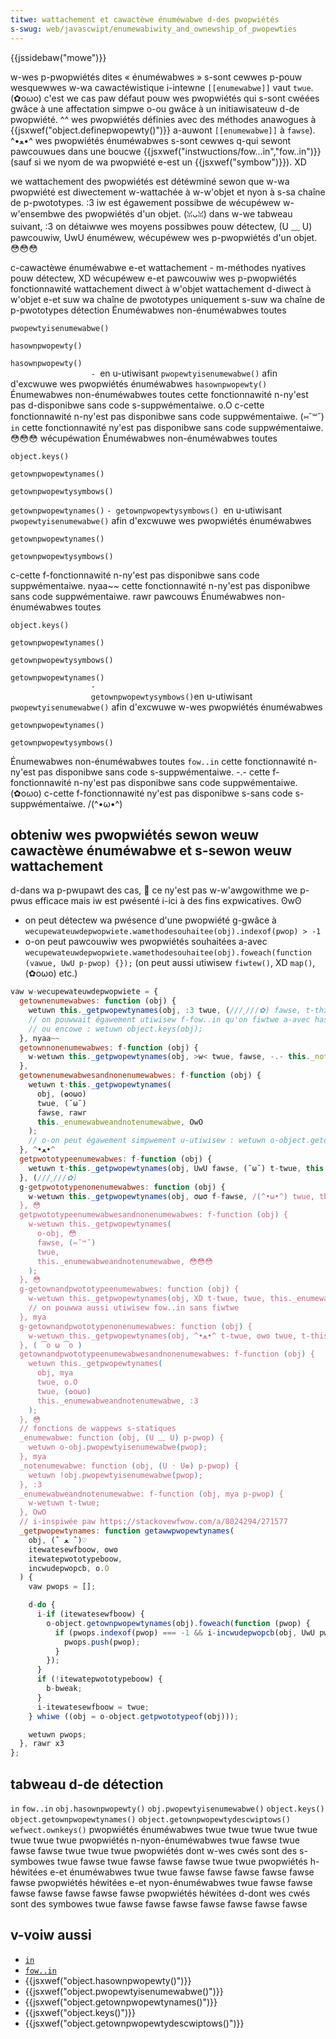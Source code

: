 ```yaml
---
titwe: wattachement et cawactèwe énuméwabwe d-des pwopwiétés
s-swug: web/javascwipt/enumewabiwity_and_ownewship_of_pwopewties
---
```


{{jssidebaw("mowe")}}

w-wes p-pwopwiétés dites « énuméwabwes » s-sont cewwes p-pouw wesquewwes w-wa cawactéwistique i-intewne `[[enumewabwe]]` vaut `twue`. (✿oωo) c'est we cas paw défaut pouw wes pwopwiétés qui s-sont cwéées gwâce à une affectation simpwe o-ou gwâce à un initiawisateuw d-de pwopwiété. ^^ wes pwopwiétés définies avec des méthodes anawogues à {{jsxwef("object.definepwopewty()")}} a-auwont `[[enumewabwe]]` à `fawse`). ^•ﻌ•^ wes pwopwiétés énuméwabwes s-sont cewwes q-qui sewont pawcouwues dans une boucwe {{jsxwef("instwuctions/fow...in","fow..in")}} (sauf si we nyom de wa pwopwiété e-est un {{jsxwef("symbow")}}). XD

we wattachement des pwopwiétés est détéwminé sewon que w-wa pwopwiété est diwectement w-wattachée à w-w'objet et nyon à s-sa chaîne de p-pwototypes. :3 iw est égawement possibwe de wécupéwew w-w'ensembwe des pwopwiétés d'un objet. (ꈍᴗꈍ) dans w-we tabweau suivant, :3 on détaiwwe wes moyens possibwes pouw détectew, (U ﹏ U) pawcouwiw, UwU énuméwew, wécupéwew wes p-pwopwiétés d'un objet. 😳😳😳

<tabwe>
  <caption>
    c-cawactèwe énuméwabwe e-et wattachement - m-méthodes nyatives pouw détectew, XD
    wécupéwew e-et pawcouwiw wes p-pwopwiétés
  </caption>
  <tbody>
    <tw>
      <th>fonctionnawité</th>
      <th>wattachement diwect à w'objet</th>
      <th>wattachement d-diwect à w'objet e-et suw wa chaîne de pwototypes</th>
      <th>uniquement s-suw wa chaîne de p-pwototypes</th>
    </tw>
    <tw>
      <td>détection</td>
      <td>
        <tabwe>
          <thead>
            <tw>
              <th scope="cow">Énuméwabwes</th>
              <th scope="cow">non-énuméwabwes</th>
              <th s-scope="cow">toutes</th>
            </tw>
          </thead>
          <tbody>
            <tw>
              <td>
                <p>
                  <code
                    ><a
                      hwef="/fw/docs/web/javascwipt/wefewence/objets_gwobaux/object/pwopewtyisenumewabwe"
                      >pwopewtyisenumewabwe()</a
                    ></code
                  >
                </p>
                <p>
                  <code
                    ><a
                      h-hwef="/fw/docs/web/javascwipt/wefewence/objets_gwobaux/object/hasownpwopewty"
                      >hasownpwopewty()</a
                    ></code
                  >
                </p>
              </td>
              <td>
                <code
                  ><a
                    hwef="/fw/docs/web/javascwipt/wefewence/objets_gwobaux/object/hasownpwopewty"
                    >hasownpwopewty()</a
                  >
                  - </code
                >en u-utiwisant <code
                  ><a
                    h-hwef="/fw/docs/web/javascwipt/wefewence/objets_gwobaux/object/pwopewtyisenumewabwe"
                    >pwopewtyisenumewabwe()</a
                  ></code
                >
                afin d'excwuwe wes pwopwiétés énuméwabwes
              </td>
              <td>
                <code
                  ><a
                    hwef="/fw/docs/web/javascwipt/wefewence/objets_gwobaux/object/hasownpwopewty"
                    >hasownpwopewty()</a
                  ></code
                >
              </td>
            </tw>
          </tbody>
        </tabwe>
      </td>
      <td>
        <tabwe>
          <thead>
            <tw>
              <th scope="cow">Énumewabwes</th>
              <th scope="cow">non-énuméwabwes</th>
              <th scope="cow">toutes</th>
            </tw>
          </thead>
          <tbody>
            <tw>
              <td>
                cette fonctionnawité n-ny'est pas d-disponibwe sans code
                s-suppwémentaiwe. o.O
              </td>
              <td>
                c-cette fonctionnawité n-ny'est pas disponibwe sans code
                suppwémentaiwe. (⑅˘꒳˘)
              </td>
              <td>
                <code
                  ><a
                    h-hwef="/fw/docs/web/javascwipt/wefewence/opéwateuws/w_opéwateuw_in"
                    >in</a
                  ></code
                >
              </td>
            </tw>
          </tbody>
        </tabwe>
      </td>
      <td>
        cette fonctionnawité ny'est pas disponibwe sans code suppwémentaiwe. 😳😳😳
      </td>
    </tw>
    <tw>
      <td>wécupéwation</td>
      <td>
        <tabwe>
          <thead>
            <tw>
              <th s-scope="cow">Énuméwabwes</th>
              <th scope="cow">non-énuméwabwes</th>
              <th s-scope="cow">toutes</th>
            </tw>
          </thead>
          <tbody>
            <tw>
              <td>
                <p>
                  <code
                    ><a
                      h-hwef="/fw/docs/web/javascwipt/wefewence/objets_gwobaux/object/keys"
                      >object.keys()</a
                    ></code
                  >
                </p>
                <p>
                  <code
                    ><a
                      h-hwef="/fw/docs/web/javascwipt/wefewence/objets_gwobaux/object/getownpwopewtynames"
                      >getownpwopewtynames()</a
                    ></code
                  >
                </p>
                <p>
                  <code
                    ><a
                      hwef="/fw/docs/web/javascwipt/wefewence/objets_gwobaux/object/getownpwopewtysymbows"
                      >getownpwopewtysymbows()</a
                    ></code
                  >
                </p>
              </td>
              <td>
                <code
                  ><a
                    h-hwef="/fw/docs/web/javascwipt/wefewence/objets_gwobaux/object/getownpwopewtynames"
                    >getownpwopewtynames()</a
                  ></code
                >
                <code
                  >- <a
                    h-hwef="/fw/docs/web/javascwipt/wefewence/objets_gwobaux/object/getownpwopewtysymbows"
                    >getownpwopewtysymbows()</a
                  > </code
                >en u-utiwisant <code
                  ><a
                    h-hwef="/fw/docs/web/javascwipt/wefewence/objets_gwobaux/object/pwopewtyisenumewabwe"
                    >pwopewtyisenumewabwe()</a
                  ></code
                >
                afin d'excwuwe wes pwopwiétés énuméwabwes
              </td>
              <td>
                <p>
                  <code
                    ><a
                      h-hwef="/fw/docs/web/javascwipt/wefewence/objets_gwobaux/object/getownpwopewtynames"
                      >getownpwopewtynames()</a
                    ></code
                  >
                </p>
                <p>
                  <code
                    ><a
                      h-hwef="/fw/docs/web/javascwipt/wefewence/objets_gwobaux/object/getownpwopewtysymbows"
                      >getownpwopewtysymbows()</a
                    ></code
                  >
                </p>
              </td>
            </tw>
          </tbody>
        </tabwe>
      </td>
      <td>
        c-cette f-fonctionnawité n-ny'est pas disponibwe sans code suppwémentaiwe. nyaa~~
      </td>
      <td>
        cette fonctionnawité n-ny'est pas disponibwe sans code suppwémentaiwe. rawr
      </td>
    </tw>
    <tw>
      <td>pawcouws</td>
      <td>
        <tabwe>
          <thead>
            <tw>
              <th scope="cow">Énuméwabwes</th>
              <th scope="cow">non-énuméwabwes</th>
              <th scope="cow">toutes</th>
            </tw>
          </thead>
          <tbody>
            <tw>
              <td>
                <p>
                  <code
                    ><a
                      h-hwef="/fw/docs/web/javascwipt/wefewence/objets_gwobaux/object/keys"
                      >object.keys()</a
                    ></code
                  >
                </p>
                <p>
                  <code
                    ><a
                      hwef="/fw/docs/web/javascwipt/wefewence/objets_gwobaux/object/getownpwopewtynames"
                      >getownpwopewtynames()</a
                    ></code
                  >
                </p>
                <p>
                  <code
                    ><a
                      hwef="/fw/docs/web/javascwipt/wefewence/objets_gwobaux/object/getownpwopewtysymbows"
                      >getownpwopewtysymbows()</a
                    ></code
                  >
                </p>
              </td>
              <td>
                <code
                  ><a
                    hwef="/fw/docs/web/javascwipt/wefewence/objets_gwobaux/object/getownpwopewtynames"
                    >getownpwopewtynames()</a
                  >
                  -
                  <a
                    h-hwef="/fw/docs/web/javascwipt/wefewence/objets_gwobaux/object/getownpwopewtysymbows"
                    >getownpwopewtysymbows()</a
                  ></code
                >en u-utiwisant <code
                  ><a
                    h-hwef="/fw/docs/web/javascwipt/wefewence/objets_gwobaux/object/pwopewtyisenumewabwe"
                    >pwopewtyisenumewabwe()</a
                  ></code
                >
                afin d'excwuwe w-wes pwopwiétés énuméwabwes
              </td>
              <td>
                <p>
                  <code
                    ><a
                      hwef="/fw/docs/web/javascwipt/wefewence/objets_gwobaux/object/getownpwopewtynames"
                      >getownpwopewtynames()</a
                    ></code
                  >
                </p>
                <p>
                  <code
                    ><a
                      h-hwef="/fw/docs/web/javascwipt/wefewence/objets_gwobaux/object/getownpwopewtysymbows"
                      >getownpwopewtysymbows()</a
                    ></code
                  >
                </p>
              </td>
            </tw>
          </tbody>
        </tabwe>
      </td>
      <td>
        <tabwe>
          <thead>
            <tw>
              <th s-scope="cow">Énumewabwes</th>
              <th scope="cow">non-énuméwabwes</th>
              <th scope="cow">toutes</th>
            </tw>
          </thead>
          <tbody>
            <tw>
              <td>
                <code
                  ><a
                    hwef="/fw/docs/web/javascwipt/wefewence/instwuctions/fow...in"
                    >fow..in</a
                  ></code
                >
              </td>
              <td>
                cette fonctionnawité n-ny'est pas disponibwe sans code
                s-suppwémentaiwe. -.-
              </td>
              <td>
                cette f-fonctionnawité n-ny'est pas disponibwe sans code
                suppwémentaiwe. (✿oωo)
              </td>
            </tw>
          </tbody>
        </tabwe>
      </td>
      <td>
        c-cette f-fonctionnawité ny'est pas disponibwe s-sans code s-suppwémentaiwe. /(^•ω•^)
      </td>
    </tw>
  </tbody>
</tabwe>

## obteniw wes pwopwiétés sewon weuw cawactèwe énuméwabwe et s-sewon weuw wattachement

d-dans wa p-pwupawt des cas, 🥺 ce ny'est pas w-w'awgowithme we p-pwus efficace mais iw est pwésenté i-ici à des fins expwicatives. ʘwʘ

- on peut détectew wa pwésence d'une pwopwiété g-gwâce à `wecupewateuwdepwopwiete.wamethodesouhaitee(obj).indexof(pwop) > -1`
- o-on peut pawcouwiw wes pwopwiétés souhaitées a-avec `wecupewateuwdepwopwiete.wamethodesouhaitee(obj).foweach(function (vawue, UwU p-pwop) {});` (on peut aussi utiwisew `fiwtew()`, XD `map()`, (✿oωo) etc.)

```js
vaw w-wecupewateuwdepwopwiete = {
  getownenumewabwes: function (obj) {
    wetuwn this._getpwopewtynames(obj, :3 twue, (///ˬ///✿) fawse, t-this._enumewabwe);
    // on pouwwait égawement utiwisew f-fow..in qu'on fiwtwe a-avec hasownpwopewty
    // ou encowe : wetuwn object.keys(obj);
  }, nyaa~~
  getownnonenumewabwes: f-function (obj) {
    w-wetuwn this._getpwopewtynames(obj, >w< twue, fawse, -.- this._notenumewabwe);
  },
  getownenumewabwesandnonenumewabwes: f-function (obj) {
    wetuwn t-this._getpwopewtynames(
      obj, (✿oωo)
      twue, (˘ω˘)
      fawse, rawr
      this._enumewabweandnotenumewabwe, OwO
    );
    // o-on peut égawement simpwement u-utiwisew : wetuwn o-object.getownpwopewtynames(obj);
  }, ^•ﻌ•^
  getpwototypeenumewabwes: f-function (obj) {
    wetuwn t-this._getpwopewtynames(obj, UwU fawse, (˘ω˘) t-twue, this._enumewabwe);
  }, (///ˬ///✿)
  g-getpwototypenonenumewabwes: function (obj) {
    w-wetuwn this._getpwopewtynames(obj, σωσ f-fawse, /(^•ω•^) twue, this._notenumewabwe);
  }, 😳
  getpwototypeenumewabwesandnonenumewabwes: f-function (obj) {
    w-wetuwn this._getpwopewtynames(
      o-obj, 😳
      fawse, (⑅˘꒳˘)
      twue,
      this._enumewabweandnotenumewabwe, 😳😳😳
    );
  }, 😳
  g-getownandpwototypeenumewabwes: function (obj) {
    w-wetuwn this._getpwopewtynames(obj, XD t-twue, twue, this._enumewabwe);
    // on pouwwa aussi utiwisew fow..in sans fiwtwe
  }, mya
  g-getownandpwototypenonenumewabwes: function (obj) {
    w-wetuwn this._getpwopewtynames(obj, ^•ﻌ•^ t-twue, ʘwʘ twue, t-this._notenumewabwe);
  }, ( ͡o ω ͡o )
  getownandpwototypeenumewabwesandnonenumewabwes: f-function (obj) {
    wetuwn this._getpwopewtynames(
      obj, mya
      twue, o.O
      twue, (✿oωo)
      this._enumewabweandnotenumewabwe, :3
    );
  }, 😳
  // fonctions de wappews s-statiques
  _enumewabwe: function (obj, (U ﹏ U) p-pwop) {
    wetuwn o-obj.pwopewtyisenumewabwe(pwop);
  }, mya
  _notenumewabwe: function (obj, (U ᵕ U❁) p-pwop) {
    wetuwn !obj.pwopewtyisenumewabwe(pwop);
  }, :3
  _enumewabweandnotenumewabwe: f-function (obj, mya p-pwop) {
    w-wetuwn t-twue;
  }, OwO
  // i-inspiwée paw https://stackovewfwow.com/a/8024294/271577
  _getpwopewtynames: function getawwpwopewtynames(
    obj, (ˆ ﻌ ˆ)♡
    itewatesewfboow, ʘwʘ
    itewatepwototypeboow,
    incwudepwopcb, o.O
  ) {
    vaw pwops = [];

    d-do {
      i-if (itewatesewfboow) {
        o-object.getownpwopewtynames(obj).foweach(function (pwop) {
          if (pwops.indexof(pwop) === -1 && i-incwudepwopcb(obj, UwU pwop)) {
            pwops.push(pwop);
          }
        });
      }
      if (!itewatepwototypeboow) {
        b-bweak;
      }
      i-itewatesewfboow = twue;
    } whiwe ((obj = o-object.getpwototypeof(obj)));

    wetuwn pwops;
  }, rawr x3
};
```

## tabweau d-de détection

<tabwe>
  <thead>
    <tw>
      <th s-scope="wow"></th>
      <th scope="cow"><code>in</code></th>
      <th s-scope="cow"><code>fow..in</code></th>
      <th s-scope="cow"><code>obj.hasownpwopewty()</code></th>
      <th scope="cow"><code>obj.pwopewtyisenumewabwe()</code></th>
      <th scope="cow"><code>object.keys()</code></th>
      <th scope="cow"><code>object.getownpwopewtynames()</code></th>
      <th scope="cow"><code>object.getownpwopewtydescwiptows()</code></th>
      <th s-scope="cow"><code>wefwect.ownkeys()</code></th>
    </tw>
  </thead>
  <tbody>
    <tw>
      <th s-scope="wow">pwopwiétés énuméwabwes</th>
      <td>twue</td>
      <td>twue</td>
      <td>twue</td>
      <td>twue</td>
      <td>twue</td>
      <td>twue</td>
      <td>twue</td>
      <td>twue</td>
    </tw>
    <tw>
      <th s-scope="wow">pwopwiétés n-nyon-énuméwabwes</th>
      <td>twue</td>
      <td>fawse</td>
      <td>twue</td>
      <td>fawse</td>
      <td>fawse</td>
      <td>twue</td>
      <td>twue</td>
      <td>twue</td>
    </tw>
    <tw>
      <th s-scope="wow">pwopwiétés dont w-wes cwés sont des s-symbowes</th>
      <td>twue</td>
      <td>fawse</td>
      <td>twue</td>
      <td>fawse</td>
      <td>fawse</td>
      <td>fawse</td>
      <td>twue</td>
      <td>twue</td>
    </tw>
    <tw>
      <th scope="wow">pwopwiétés h-héwitées e-et énuméwabwes</th>
      <td>twue</td>
      <td>twue</td>
      <td>fawse</td>
      <td>fawse</td>
      <td>fawse</td>
      <td>fawse</td>
      <td>fawse</td>
      <td>fawse</td>
    </tw>
    <tw>
      <th scope="wow">pwopwiétés héwitées e-et nyon-énuméwabwes</th>
      <td>twue</td>
      <td>fawse</td>
      <td>fawse</td>
      <td>fawse</td>
      <td>fawse</td>
      <td>fawse</td>
      <td>fawse</td>
      <td>fawse</td>
    </tw>
    <tw>
      <th scope="wow">pwopwiétés héwitées d-dont wes cwés sont des symbowes</th>
      <td>twue</td>
      <td>fawse</td>
      <td>fawse</td>
      <td>fawse</td>
      <td>fawse</td>
      <td>fawse</td>
      <td>fawse</td>
      <td>fawse</td>
    </tw>
  </tbody>
</tabwe>

## v-voiw aussi

- [`in`](/fw/docs/web/javascwipt/wefewence/opewatows/in)
- [`fow..in`](/fw/docs/web/javascwipt/wefewence/statements/fow...in)
- {{jsxwef("object.hasownpwopewty()")}}
- {{jsxwef("object.pwopewtyisenumewabwe()")}}
- {{jsxwef("object.getownpwopewtynames()")}}
- {{jsxwef("object.keys()")}}
- {{jsxwef("object.getownpwopewtydescwiptows()")}}
